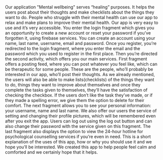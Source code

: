 Our application "Mental wellbeing" serves “healing” purposes. It helps the users post about their thoughts and make checklists about the things they want to do.
People who struggle with their mental health can use our app to relax and make plans to improve their mental health. 
Our app is very easy to use and it’s very accessible.
You enter the login fragment which gives you an opportunity to create a new account or reset your password if you’ve forgotten it, using firebase services.
You can create an account using your name, last name, username, email and password. 
Once you register, you’re redirected to the login fragment, where you enter the email and the password which you used to register in the first place. 
Then you’re directed the second activity, which offers you our main services. 
First fragment offers a posting feed, where you can post whatever you feel like, which can be therapeutic for some people.
These are the people, who’ll probably be interested in our app, who’ll post their thoughts.
As we already mentioned, the users will also be able to make lists(checklists) of the things they want to do, 
things they want to improve about themselves and once they complete the tasks given to themselves, they’ll have the satisfaction of checking the checkbox.
If the users don’t like the task they’ve made, or if they made a spelling error, we give them the option to delete for their comfort. 
The next fragment allows you to see your personal information: your username, name and last name.
We also offer our users the service of setting and changing their profile pictures, which will be remembered even after you exit the app.
Users can log out using the log out button and can also change their password with the service given on this fragment. 
The last fragment also displays the option to view the 24-hour hotline for psychological counselling services if you’re even in need. 
This is a short explanation of the uses of this app, how or why you should use it and we hope you’ll be interested.
We created this app to help people feel calm and comforted and we certainly hope that it helps.
